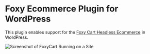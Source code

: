 # Foxy Ecommerce Plugin for WordPress

This plugin enables support for the [Foxy Cart Headless Ecommerce](https://www.foxy.io/) in WordPress.

![Screenshot of FoxyCart Running on a Site](https://tmp.f8.n0.cdn.getcloudapp.com/items/6qu2wPz5/Screen%20Shot%202020-07-07%20at%203.10.30%20PM.png?v=20390d37a7ee934087b9e5c64b4ddabe "Foxy Ecommerce")
